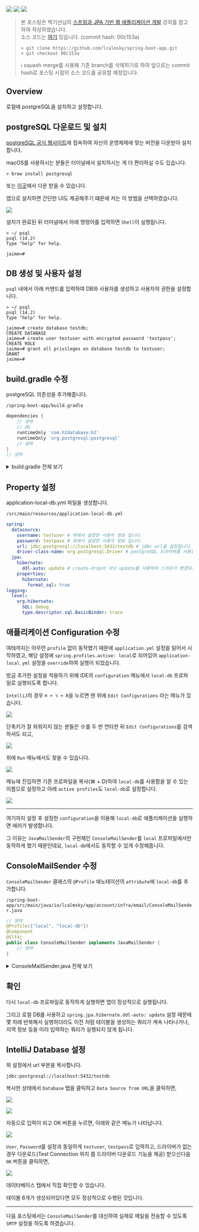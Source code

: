 ![](https://img.shields.io/badge/spring--boot-2.5.4-red) ![](https://img.shields.io/badge/gradle-7.1.1-brightgreen) ![](https://img.shields.io/badge/java-11-blue)

> 본 포스팅은 백기선님의 [스프링과 JPA 기반 웹 애플리케이션 개발](https://www.inflearn.com/course/%EC%8A%A4%ED%94%84%EB%A7%81-JPA-%EC%9B%B9%EC%95%B1/dashboard) 강의를 참고하여 작성하였습니다.  
> 소스 코드는 [여기](https://github.com/lcalmsky/spring-boot-app) 있습니다. (commit hash: 00c153a)
> ```shell
> > git clone https://github.com/lcalmsky/spring-boot-app.git
> > git checkout 00c153a
> ```
> ℹ️ squash merge를 사용해 기존 branch를 삭제하기로 하여 앞으로는 commit hash로 포스팅 시점의 소스 코드를 공유할 예정입니다.

## Overview

로컬에 postgreSQL을 설치하고 설정합니다.

## postgreSQL 다운로드 및 설치

[postgreSQL 공식 웹사이트](https://www.postgresql.org/download/)에 접속하여 자신의 운영체제에 맞는 버전을 다운받아 설치합니다.

macOS를 사용하시는 분들은 터미널에서 설치하시는 게 더 편리하실 수도 있습니다.

```shell
> brew install postgresql
```

또는 [이곳](https://postgresapp.com/downloads.html)에서 다운 받을 수 있습니다.

앱으로 설치하면 간단한 UI도 제공해주기 떄문에 저는 이 방법을 선택하였습니다.

![](https://raw.githubusercontent.com/lcalmsky/spring-boot-app/master/resources/images/33-01.png)

설치가 완료된 뒤 터미널에서 아래 명령어를 입력하면 `Shell`이 실행됩니다.

```shell
> ~/ psql
psql (14.2)
Type "help" for help.

jaime=#
```

## DB 생성 및 사용자 설정

`psql` 내에서 아래 커맨드를 입력하여 DB와 사용자를 생성하고 사용자의 권한을 설정합니다.

```shell
> ~/ psql
psql (14.2)
Type "help" for help.

jaime=# create database testdb;
CREATE DATABASE
jaime=# create user testuser with encrypted password 'testpass';
CREATE ROLE
jaime=# grant all privileges on database testdb to testuser;
GRANT
jaime=#
```

## build.gradle 수정

postgreSQL 의존성을 추가해줍니다.

`/spring-boot-app/build.gradle`

```groovy
dependencies {
    // 생략
    // db
    runtimeOnly 'com.h2database:h2'
    runtimeOnly 'org.postgresql:postgresql'
    // 생략
}
// 생략
```

<details>
<summary>build.gradle 전체 보기</summary>

```groovy
plugins {
    id 'org.springframework.boot' version '2.5.4'
    id 'io.spring.dependency-management' version '1.0.11.RELEASE'
    id 'java'
    id 'com.github.node-gradle.node' version '2.2.3'
}

group = 'io.lcalmsky'
version = '0.0.1-SNAPSHOT'
sourceCompatibility = '11'

configurations {
    compileOnly {
        extendsFrom annotationProcessor
    }
}

repositories {
    mavenCentral()
}

dependencies {
    // spring
    implementation 'org.springframework.boot:spring-boot-starter-web'
    implementation 'org.springframework.boot:spring-boot-starter-security'
    implementation 'org.springframework.boot:spring-boot-starter-data-jpa'
    implementation 'org.springframework.boot:spring-boot-starter-actuator'
    implementation 'org.springframework.boot:spring-boot-starter-mail'
    implementation 'org.springframework.boot:spring-boot-starter-thymeleaf'
    implementation 'org.springframework.boot:spring-boot-starter-validation'
    implementation 'org.thymeleaf.extras:thymeleaf-extras-springsecurity5'
    // devtools
    compileOnly 'org.projectlombok:lombok'
    runtimeOnly 'org.springframework.boot:spring-boot-devtools'
    annotationProcessor 'org.springframework.boot:spring-boot-configuration-processor'
    annotationProcessor 'org.projectlombok:lombok'
    // db
    runtimeOnly 'com.h2database:h2'
    runtimeOnly 'org.postgresql:postgresql'
    // test
    testImplementation 'org.springframework.boot:spring-boot-starter-test'
    testImplementation 'org.springframework.security:spring-security-test'
}

test {
    useJUnitPlatform()
}

node {
    version = '16.9.1'
    download = true
    nodeModulesDir = file("${projectDir}/src/main/resources/static")
}

task copyFrontLib(type: Copy) {
    from "${projectDir}/src/main/resources/static"
    into "${projectDir}/build/resources/main/static/."
}

copyFrontLib.dependsOn npmInstall
compileJava.dependsOn copyFrontLib
```

</details>

## Property 설정

application-local-db.yml 파일을 생성합니다.

`/src/main/resources/application-local-db.yml`

```yaml
spring:
  datasource:
    username: testuser # 위에서 설정한 사용자 정보 입니다.
    password: testpass # 위에서 설정한 사용자 정보 입니다.
    url: jdbc:postgresql://localhost:5432/testdb # jdbc url을 설정합니다. 위에서 생성한 testdb를 사용합니다.
    driver-class-name: org.postgresql.Driver # postgreSQL 드라이버를 사용합니다.
  jpa:
    hibernate:
      ddl-auto: update # create-drop이 아닌 update를 사용하여 스키마가 변경되지 않는 이상 기존 데이터를 삭제하지 않습니다.
    properties:
      hibernate:
        format_sql: true
logging:
  level:
    org.hibernate:
      SQL: debug
      type.descriptor.sql.BasicBinder: trace
```

## 애플리케이션 Configuration 수정

여태까지는 아무런 `profile` 없이 동작했기 때문에 `application.yml` 설정을 읽어서 시작하였고, 해당 설정에 `spring.profiles.active: local`로 되어있어 `application-local.yml` 설정을 `override`하여 실행이 되었습니다.

방금 추가한 설정을 적용하기 위해 IDE의 `configuration` 메뉴에서 `local-db` 프로파일로 실행되도록 합니다.

`IntelliJ`의 경우 `⌘ + ⌥ + R`을 누르면 맨 위에 `Edit Configurations` 라는 메뉴가 있습니다.

![](https://raw.githubusercontent.com/lcalmsky/spring-boot-app/master/resources/images/33-02.png)

단축키가 잘 외워지지 않는 분들은 ⇧를 두 번 연타한 뒤 `Edit Configurations`를 검색하셔도 되고,

![](https://raw.githubusercontent.com/lcalmsky/spring-boot-app/master/resources/images/33-03.png)

위에 `Run` 메뉴에서도 찾을 수 있습니다.

![](https://raw.githubusercontent.com/lcalmsky/spring-boot-app/master/resources/images/33-04.png)

메뉴에 진입하면 기존 프로파일을 복사(⌘ + D)하여 `local-db`를 사용함을 알 수 있는 이름으로 설정하고 아래 `active profiles`도 `local-db`로 설정합니다.

![](https://raw.githubusercontent.com/lcalmsky/spring-boot-app/master/resources/images/33-05.png)

---

여기까지 설정 후 설정한 `configuration`을 이용해 `local-db`로 애플리케이션을 실행하면 에러가 발생합니다.

그 이유는 `JavaMailSender`의 구현체인 `ConsoleMailSender`를 `local` 프로파일에서만 동작하게 했기 때문인데요, `local-db`에서도 동작할 수 있게 수정해줍니다.

## ConsoleMailSender 수정

`ConsoleMailSender` 클래스의 `@Profile` 애노테이션의 `attribute`에 `local-db`를 추가합니다.

`/spring-boot-app/src/main/java/io/lcalmsky/app/account/infra/email/ConsoleMailSender.java`

```java
// 생략
@Profile({"local", "local-db"})
@Component
@Slf4j
public class ConsoleMailSender implements JavaMailSender {
    // 생략
}
```

<details>
<summary>ConsoleMailSender.java 전체 보기</summary>

```java
package io.lcalmsky.app.modules.account.infra.email;

import lombok.extern.slf4j.Slf4j;
import org.springframework.context.annotation.Profile;
import org.springframework.mail.MailException;
import org.springframework.mail.SimpleMailMessage;
import org.springframework.mail.javamail.JavaMailSender;
import org.springframework.mail.javamail.MimeMessagePreparator;
import org.springframework.stereotype.Component;

import javax.mail.internet.MimeMessage;
import java.io.InputStream;

@Profile({"local", "local-db"})
@Component
@Slf4j
public class ConsoleMailSender implements JavaMailSender {
    @Override public MimeMessage createMimeMessage() {
        return null;
    }

    @Override public MimeMessage createMimeMessage(InputStream contentStream) throws MailException {
        return null;
    }

    @Override public void send(MimeMessage mimeMessage) throws MailException {

    }

    @Override public void send(MimeMessage... mimeMessages) throws MailException {

    }

    @Override public void send(MimeMessagePreparator mimeMessagePreparator) throws MailException {

    }

    @Override public void send(MimeMessagePreparator... mimeMessagePreparators) throws MailException {

    }

    @Override public void send(SimpleMailMessage simpleMessage) throws MailException {
        log.info("{}", simpleMessage);
    }

    @Override public void send(SimpleMailMessage... simpleMessages) throws MailException {

    }
}
```

</details>

## 확인

다시 `local-db` 프로파일로 동작하게 실행하면 앱이 정상적으로 실행됩니다.

그리고 로컬 DB를 사용하고 `spring.jpa.hibernate.ddl-auto: update` 설정 때문에 몇 차례 반복해서 실행하더라도 이전 처럼 테이블을 생성하는 쿼리가 계속 나타나거나, 지역 정보 등을 미리 입력하는 쿼리가 실행되지 않게 됩니다.

## IntelliJ Database 설정

위 설정에서 url 부분을 복사합니다.

`jdbc:postgresql://localhost:5432/testdb`

복사한 상태에서 `Database` 탭을 클릭하고 `Data Source from URL`을 클릭하면,

![](https://raw.githubusercontent.com/lcalmsky/spring-boot-app/master/resources/images/33-06.png)

![](https://raw.githubusercontent.com/lcalmsky/spring-boot-app/master/resources/images/33-07.png)

자동으로 입력이 되고 OK 버튼을 누르면, 아래와 같은 메뉴가 나타납니다.

![](https://raw.githubusercontent.com/lcalmsky/spring-boot-app/master/resources/images/33-08.png)

`User`, `Password`를 설정과 동일하게 `testuser`, `testpass`로 입력하고, 드라이버가 없는 경우 다운로드(Test Connection 위치 쯤 드라이버 다운로드 기능을 제공) 받으신다음 `OK` 버튼을 클릭하면,

![](https://raw.githubusercontent.com/lcalmsky/spring-boot-app/master/resources/images/33-09.png)

데이터베이스 탭에서 직접 확인할 수 있습니다.

테이블 6개가 생성되어있다면 모두 정상적으로 수행된 것입니다.

---

다음 포스팅에서는 `ConsoleMailSender`를 대신하여 실제로 메일을 전송할 수 있도록 `SMTP` 설정을 하도록 하겠습니다. 
